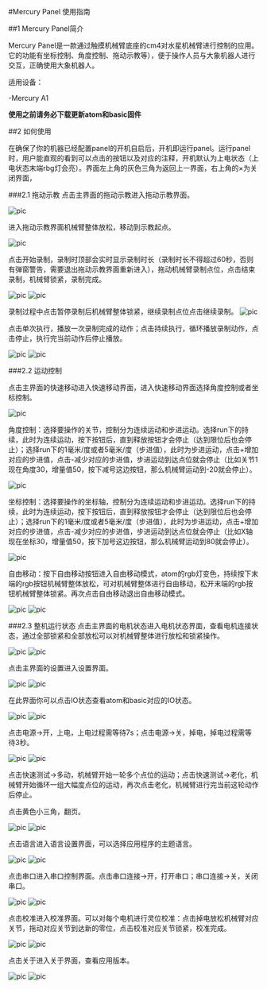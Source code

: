 #Mercury Panel 使用指南

##1 Mercury Panel简介

Mercury Panel是一款通过触摸机械臂底座的cm4对水星机械臂进行控制的应用。它的功能有坐标控制、角度控制、拖动示教等），便于操作人员与大象机器人进行交互，正确使用大象机器人。


适用设备：

-Mercury A1

**使用之前请务必下载更新atom和basic固件**

##2 如何使用

在确保了你的机器已经配置panel的开机自启后，开机即运行panel。运行panel时，用户能直观的看到可以点击的按钮以及对应的注释，开机默认为上电状态（上电状态末端rbg灯会亮）。界面左上角的灰色三角为返回上一界面，右上角的×为关闭界面，

###2.1 拖动示教
点击主界面的拖动示教进入拖动示教界面。

![pic](../resources/case/main1.png)

进入拖动示教界面机械臂整体放松，移动到示教起点。

![pic](../resources/dragplay.png)

点击开始录制，录制时顶部会实时显示录制时长（录制时长不得超过60秒，否则有弹窗警告，需要退出拖动示教界面重新进入），拖动机械臂录制点位，点击结束录制，机械臂锁紧，录制完成。

![pic](../resources/case/dragplaybegin.png)
![pic](../resources/case/dragplayend.png)

录制过程中点击暂停录制后机械臂整体锁紧，继续录制点位点击继续录制。
![pic](../resources/case/dragplaypause.png)

点击单次执行，播放一次录制完成的动作；点击持续执行，循环播放录制动作，点击停止，执行完当前动作后停止播放。

![pic](../resources/case/dragplayrecord.png)
![pic](../resources/case/dragplaycontinue.png)


###2.2 运动控制

点击主界面的快速移动进入快速移动界面，进入快速移动界面选择角度控制或者坐标控制。

![pic](../resources/case/main2.png)

角度控制：选择要操作的关节，控制分为连续运动和步进运动。选择run下的持续，此时为连续运动，按下按钮后，直到释放按钮才会停止（达到限位后也会停止）；选择run下的1毫米/度或者5毫米/度（步进值），此时为步进运动，点击+增加对应的步进值，点击-减少对应的步进值，步进运动到达点位就会停止（比如关节1现在角度30，增量值50，按下减号这边按钮，那么机械臂运动到-20就会停止）。

![pic](../resources/case/quickmoveangle1.png)

坐标控制：选择要操作的坐标轴，控制分为连续运动和步进运动。选择run下的持续，此时为连续运动，按下按钮后，直到释放按钮才会停止（达到限位后也会停止）；选择run下的1毫米/度或者5毫米/度（步进值），此时为步进运动，点击+增加对应的步进值，点击-减少对应的步进值，步进运动到达点位就会停止（比如X轴现在坐标30，增量值50，按下加号这边按钮，那么机械臂运动到80就会停止）。

![pic](../resources/case/quickmovecoord1.png)

自由移动：按下自由移动按钮进入自由移动模式，atom的rgb灯变色，持续按下末端的rgb按钮机械臂整体放松，可对机械臂整体进行自由移动，松开末端的rgb按钮机械臂整体锁紧。再次点击自由移动退出自由移动模式。

![pic](../resources/case/freemove.png)
![pic](../resources/case/freemove1.png)

###2.3 整机运行状态
点击主界面的电机状态进入电机状态界面，查看电机连接状态，通过全部锁紧和全部放松可以对机械臂整体进行放松和锁紧操作。

![pic](../resources/case/main3.png)
![pic](../resources/motorstatus.png)

点击主界面的设置进入设置界面。

![pic](../resources/case/main4.png)
![pic](../resources/settings1.png)

在此界面你可以点击IO状态查看atom和basic对应的IO状态。

![pic](../resources/case/io.png)
![pic](../resources/ioconnections.png)

点击电源->开，上电，上电过程需等待7s；点击电源->关，掉电，掉电过程需等待3秒。

![pic](../resources/case/poweron.png)
![pic](../resources/case/poweroff.png)

点击快速测试->多动，机械臂开始一轮多个点位的运动；点击快速测试->老化，机械臂开始循环一组大幅度点位的运动，再次点击老化，机械臂进行完当前这轮动作后停止。

点击黄色小三角，翻页。

![pic](../resources/case/changepage1.png)
![pic](../resources/case/changepage2.png)

点击语言进入语言设置界面，可以选择应用程序的主题语言。

![pic](../resources/case/language.png)
![pic](../resources/setlanguage.png)

点击串口进入串口控制界面。点击串口连接->开，打开串口；串口连接->关，关闭串口。

![pic](../resources/case/serial.png)
![pic](../resources/serial.png)

点击校准进入校准界面。可以对每个电机进行灵位校准：点击掉电放松机械臂对应关节，拖动对应关节到达新的零位，点击校准对应关节锁紧，校准完成。

![pic](../resources/case/calibrate.png)
![pic](../resources/calibrate.png)

点击关于进入关于界面，查看应用版本。

![pic](../resources/case/about.png)
![pic](../resources/about.png)